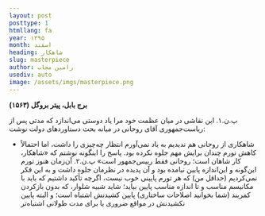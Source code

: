 ```yaml
---
layout: post
posttype: 1
htmllang: fa
year: ۱۳۹۵
month: اسفند
heading: شاهکار
slug: masterpiece
author: رامین مجاب
usediv: auto
image: /assets/imgs/masterpiece.png 
---
```


**برج بابل، پیتر بروگل  (۱۵۶۳)**

پ.ن.۱. این نقاشی در میان عظمت خود مرا یاد دوستی می‌اندازد که مدتی پس از ریاست‌جمهوری آقای روحانی در میانه بحث دستاوردهای دولت نوشت:
- شاهکاری از روحانی هم ندیدیم
به یاد نمی‌آورم انتظار چه‌چیزی را داشت، اما احتمالاً کاهش تورم چندان برایش مهم جلوه نکرده بود. پاسخ را اینگونه نوشتم که «شاهکار، کار شاهان است؛ روحانی فقط ريیس‌جمهور است»
پ.ن.۲. آن‌زمان هنوز تورم این‌گونه و این‌اندازه پایین نیامده بود و آن پدیده در نظرمان جلوه داشت و به این فکر نمی‌کردیم (حداقل من) که هر تورم پایینی خوب نیست، اگرچه تأکید داشتیم که باید با مکانیسم مناسب و تا اندازه مناسب پایین بیاید؛ شاید شبیه شلوار، که بدون بازکردن کمربند (شما بخوانید اصلاحات ساختاری) پایین کشیدنش اشتباه است؛ و البته پایین نکشیدنش در مواقع ضروری یا برای مدت طولانی اشتباه‌تر
